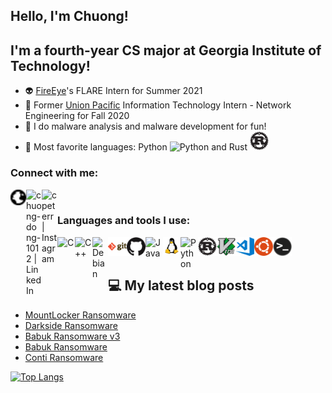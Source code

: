 <link rel="stylesheet" href="https://cdn.jsdelivr.net/gh/konpa/devicon@master/devicon.min.css">
<link rel="stylesheet" type="text/css" href="style.css">

## Hello, I'm Chuong!

## I'm a fourth-year CS major at Georgia Institute of Technology!
- :alien: [FireEye](https://www.fireeye.com/)'s FLARE Intern for Summer 2021
- :electric_plug: Former [Union Pacific](https://www.up.com/index.htm) Information Technology Intern - Network Engineering for Fall 2020
- :space_invader: I do malware analysis and malware development for fun!
- :octopus: Most favorite languages: Python <img alt="Python" width="28px" src="https://raw.githubusercontent.com/abranhe/programming-languages-logos/master/src/python/python_32x32.png" /> and Rust <img alt="Rust" width="30px" src="https://raw.githubusercontent.com/github/explore/master/topics/rust/rust.png" />


### Connect with me:


[<img align="left" alt="cdong1012.github.io" width="25px" src="https://raw.githubusercontent.com/iconic/open-iconic/master/svg/globe.svg" />][website]
[<img align="left" alt="chuong-dong-1012 | LinkedIn" width="25px" src="https://cdn.jsdelivr.net/npm/simple-icons@v3/icons/linkedin.svg" />][linkedin]
[<img align="left" alt="cpeterr | Instagram" width="25px" src="https://cdn.jsdelivr.net/npm/simple-icons@v3/icons/instagram.svg" />][instagram]

<br />

### Languages and tools I use:

<img align="left" alt="C" width="28px" src="https://raw.githubusercontent.com/abranhe/programming-languages-logos/master/src/c/c_24x24.png" /> 
<img align="left" alt="C++" width="28px" src="https://raw.githubusercontent.com/abranhe/programming-languages-logos/master/src/cpp/cpp_32x32.png" />
<img align="left" alt="Debian" width="25px" src="https://www.debian.org/logos/openlogo-nd-25.png" />
<img align="left" alt="Git" width="30px" src="https://raw.githubusercontent.com/github/explore/master/topics/git/git.png" />
<img align="left" alt="Github" width="30px" src="https://raw.githubusercontent.com/github/explore/master/topics/github/github.png" />
<img align="left" alt="Java" width="28px" src="https://raw.githubusercontent.com/abranhe/programming-languages-logos/master/src/java/java_32x32.png" />
<img align="left" alt="Linux" width="28px" src="https://raw.githubusercontent.com/github/explore/master/topics/linux/linux.png" />
<img align="left" alt="Python" width="28px" src="https://raw.githubusercontent.com/abranhe/programming-languages-logos/master/src/python/python_32x32.png" />
<img align="left" alt="Rust" width="30px" src="https://raw.githubusercontent.com/github/explore/master/topics/rust/rust.png" />
<img align="left" alt="Vim" width="30px" src="https://raw.githubusercontent.com/github/explore/master/topics/vim/vim.png" />
<img align="left" alt="VSCode" width="30px" src="https://raw.githubusercontent.com/github/explore/master/topics/visual-studio-code/visual-studio-code.png" />
<img align="left" alt="Ubuntu" width="30px" src="https://raw.githubusercontent.com/github/explore/master/topics/ubuntu/ubuntu.png" />
<img align="left" alt="Terminal" width="30px" src="https://raw.githubusercontent.com/github/explore/80688e429a7d4ef2fca1e82350fe8e3517d3494d/topics/terminal/terminal.png" />

<br />
<br />

## :computer: My latest blog posts 
<!-- BLOG-POST-LIST:START -->
- [MountLocker Ransomware](https://cdong1012.github.io//reverse%20engineering/2021/05/23/MountLockerRansomware/)
- [Darkside Ransomware](https://cdong1012.github.io//reverse%20engineering/2021/05/06/DarksideRansomware/)
- [Babuk Ransomware v3](https://cdong1012.github.io//reverse%20engineering/2021/01/16/BabukRansomware-v3/)
- [Babuk Ransomware](https://cdong1012.github.io//reverse%20engineering/2021/01/03/BabukRansomware/)
- [Conti Ransomware](https://cdong1012.github.io//reverse%20engineering/2020/12/15/ContiRansomware/)
<!-- BLOG-POST-LIST:END -->

[![Top Langs](https://github-readme-stats.vercel.app/api/top-langs/?username=cdong1012)](https://github.com/anuraghazra/github-readme-stats)


[website]: https://cdong1012.github.io/
[linkedin]: https://www.linkedin.com/in/chuong-dong-1012/
[instagram]: https://www.instagram.com/cpeterr/
